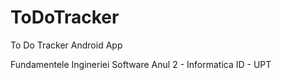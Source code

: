 # ToDoTracker
To Do Tracker Android App

Fundamentele Ingineriei Software
Anul 2 - Informatica ID - UPT

